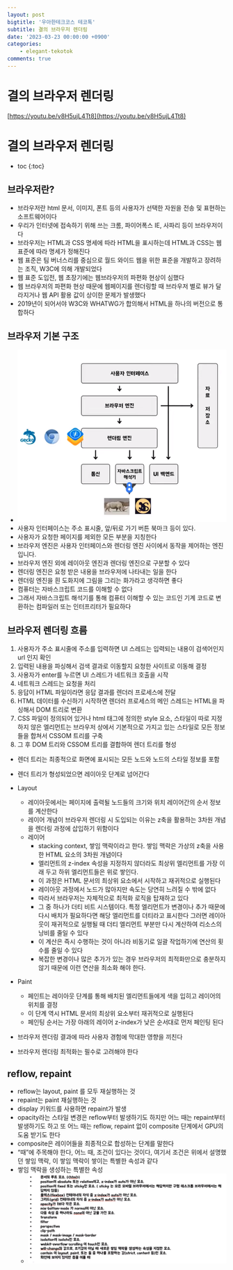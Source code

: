 ```yaml
---
layout: post
bigtitle: '우아한테크코스 테코톡'
subtitle: 결의 브라우저 렌더링
date: '2023-03-23 00:00:00 +0900'
categories:
    - elegant-tekotok
comments: true
---
```


# 결의 브라우저 렌더링
[https://youtu.be/v8H5ujL4Tt8](https://youtu.be/v8H5ujL4Tt8)

# 결의 브라우저 렌더링
* toc
{:toc}

## 브라우저란?
+ 브라우저란 html 문서, 이미지, 폰트 등의 사용자가 선택한 자원을 전송 및 표현하는 소프트웨어이다
+ 우리가 인터넷에 접속하기 위해 쓰는 크롬, 파이어폭스 IE, 사파리 등이 브라우저이다
+ 브라우저는 HTML과 CSS 명세에 따라 HTML을 표시하는데 HTML과 CSS는 웹 표준에 따라 명세가 정해진다
+ 웹 표준은 팀 버너스리를 중심으로 월드 와이드 웹을 위한 표준을 개발하고 장려하는 조직, W3C에 의해 개발되었다
+ 웹 표준 도입전, 웹 초장기에는 웹브라우저의 파편화 현상이 심했다
+ 웹 브라우저의 파편화 현상 때문에 웹페이지를 렌더링할 때 브라우저 별로 뷰가 달라지거나 웹 API 활용 값이 상이한 문제가 발생했다
+ 2019년이 되어서야 W3C와 WHATWG가 합의해서 HTML을 하나의 버전으로 통합하다

## 브라우저 기본 구조
+ ![img.png](../../../assets/img/spring-core-basics/WAVE-BrowserRendering.png)
+ 사용자 인터페이스는 주소 표시줄, 앞/뒤로 가기 버튼 북마크 등이 있다.
+ 사용자가 요청한 페이지를 제외한 모든 부분을 지칭한다
+ 브라우저 엔진은 사용자 인터페이스와 렌더링 엔진 사이에서 동작을 제어하는 엔진입니다.
+ 브라우저 엔진 외에 레이아웃 엔진과 렌더링 엔진으로 구분할 수 있다
+ 렌더링 엔진은 요청 받은 내용을 브라우저에 나타내는 일을 한다
+ 렌더링 엔진을 흰 도화지에 그림을 그리는 화가라고 생각하면 좋다
+ 컴퓨터는 자바스크립트 코드를 이해할 수 없다
+ 그래서 자바스크립트 해석기를 통해 컴퓨터 이해할 수 있는 코드인 기계 코드로 변환하는 컴파일러 또는 인터프리터가 필요하다

## 브라우저 렌더링 흐름
1. 사용자가 주소 표시줄에 주소를 입력하면 UI 스레드는 입력되는 내용이 검색어인지 url 인지 확인
2. 입력된 내용을 파싱해서 검색 결과로 이동할지 요청한 사이트로 이동해 결정
3. 사용자가 enter를 누르면 UI 스레드가 네트워크 호출을 시작
4. 네트워크 스레드는 요청을 처리
5. 응답이 HTML 파일이라면 응답 결과를 렌더러 프로세스에 전달
6. HTML 데이터를 수신하기 시작하면 렌더러 프로세스의 메인 스레드는 HTML을 파싱해서 DOM 트리로 변환
7. CSS 파일이 정의되어 있거나 html 태그에 정의한 style 요소, 스타일이 따로 지정하지 않은 엘리먼트는 브라우저 상에서 기본적으로 가지고 있는 스타일로 모든 정보들을 합쳐서 CSSOM 트리를 구축
8. 그 후 DOM 트리와 CSSOM 트리를 결합하여 렌더 트리를 형성

+ 렌더 트리는 최종적으로 화면에 표시되는 모든 노드와 노드의 스타일 정보를 포함
+ 렌더 트리가 형성되었으면 레이아웃 단계로 넘어간다

+ Layout
  + 레이아웃에서는 페이지에 출력될 노드들의 크기와 위치 레이어간의 순서 정보를 계산한다
  + 레이어 개념이 브라우저 렌더링 시 도입되는 이유는 z축을 활용하는 3차원 개념을 렌더링 과정에 삽입하기 위함이다
  + 레이어
    + stacking context, 쌓임 맥락이라고 한다. 쌓임 맥락은 가상의 z축을 사용한 HTML 요소의 3차원 개념이다
    + 엘리먼트의 z-index 속성을 지정하지 않더라도 최상위 엘리먼트를 가장 이래 두고 하위 엘리먼트들은 위로 쌓인다.
    + 이 과정은 HTML 문서의 최상위 요소에서 시작하고 재귀적으로 실행된다
    + 레이아웃 과정에서 노드가 많아지만 속도는 당연히 느려질 수 밖에 없다
    + 따라서 브라우저는 자체적으로 최적화 로직을 탑재하고 있다
    + 그 중 하나가 더티 비트 시스템이다. 특정 엘리먼트가 변경이나 추가 때문에 다시 배치가 필요하다면 해당 엘리먼트를 더티라고 표시한다
      그러면 레이아웃이 재귀적으로 실행될 때 더티 엘리먼트 부분만 다시 계산하여 리소스의 낭비를 줄일 수 있다
    + 이 계산은 즉시 수행하는 것이 아니라 비동기로 일괄 작업하기에 연산의 횟수를 줄일 수 있다
    + 복잡한 변경이나 많은 추가가 있는 경우 브라우저의 최적화만으로 충분하지 않기 때문에 이런 연산을 최소화 해야 한다.
+ Paint
  + 페인트는 레이아웃 단계를 통해 배치된 엘리먼트들에게 색을 입히고 레이어의 위치를 결정
  + 이 단계 역시 HTML 문서의 최상위 요소부터 재귀적으로 실행된다
  + 페인팅 순서는 가장 아래의 레이어 z-index가 낮은 순서대로 먼저 페인팅 된다
+ 브라우저 렌더링 결과에 따라 사용자 경험에 막대한 영향을 끼친다
+ 브라우저 렌더링 최적화는 필수로 고려해야 한다

## reflow, repaint 
+ reflow는 layout, paint 를 모두 재실행하는 것
+ repaint는 paint 재실행하는 것
+ display 키워드를 사용하면 repaint가 발생
+ opacity라는 스타일 변경은 reflow부터 발생하기도 하지만 어느 때는 repaint부터 발생하기도 하고 또 어느 때는 reflow, repaint 없이 composite 단계에서 GPU의 도움 받기도 한다
+ composite은 레이어들을 최종적으로 합성하는 단계를 말한다
+  “때”에 주목해야 한다, 어느 때, 조건이 있다는 것이다, 여기서 조건은 위에서 설명했던 쌓임 맥락, 이 쌓임 맥락이 쌓이는 특별한 속성과 같다
+ 쌓임 맥락을 생성하는 특별한 속성
  + ![img_1.png](../../../assets/img/spring-core-basics/WAVE-BrowserRendering1.png)
